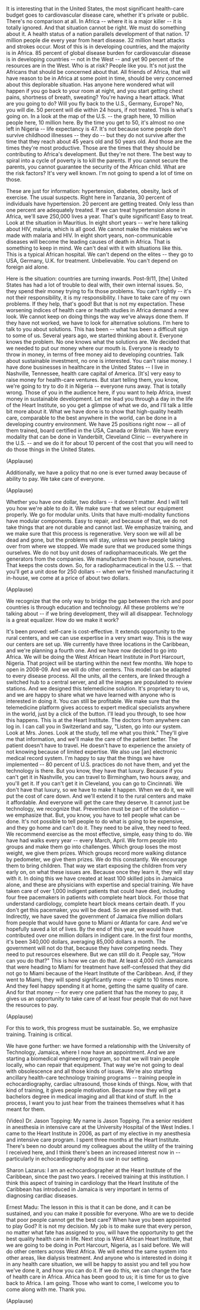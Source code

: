 
It is interesting that in the United States,
the most significant health-care budget
goes to cardiovascular disease care, whether it&#39;s private or public.
There&#39;s no comparison at all.
In Africa -- where it is a major killer -- it is totally ignored.
And that situation cannot be right. We must do something about it.
A health status of a nation parallels development of that nation.
17 million people die every year from heart disease.
32 million heart attacks and strokes occur.
Most of this is in developing countries, and the majority is in Africa.
85 percent of global disease burden for cardiovascular disease
is in developing countries -- not in the West --
and yet 90 percent of the resources are in the West.
Who is at risk? People like you.
It&#39;s not just the Africans that should be concerned about that.
All friends of Africa, that will have reason to be in Africa at some point in time,
should be very concerned about this deplorable situation.
Has anyone here wondered what will happen
if you go back to your room at night,
and you start getting chest pains, shortness of breath, sweating?
You&#39;re having a heart attack. What are you going to do?
Will you fly back to the U.S., Germany, Europe?
No, you will die. 50 percent will die within 24 hours, if not treated.
This is what&#39;s going on.
In a look at the map of the U.S. -- the graph here,
10 million people here, 10 million here.
By the time you get to 50, it&#39;s almost no one left in Nigeria --
life expectancy is 47.
It&#39;s not because some people don&#39;t survive childhood illnesses --
they do -- but they do not survive after the time that they reach
about 45 years old and 50 years old.
And those are the times they&#39;re most productive.
Those are the times that they should be contributing
to Africa&#39;s development. But they&#39;re not there.
The best way to spiral into a cycle of poverty is to kill the parents.
If you cannot secure the parents,
you cannot guarantee the security of the African child.
What are the risk factors?
It&#39;s very well known. I&#39;m not going to spend a lot of time on those.

These are just for information:
hypertension, diabetes, obesity, lack of exercise. The usual suspects.
Right here in Tanzania, 30 percent of individuals have hypertension.
20 percent are getting treated.
Only less than one percent are adequately treated.
If we can treat hypertension alone in Africa,
we&#39;ll save 250,000 lives a year. That&#39;s quite significant!
Easy to treat. Look at the situation in Mauritius.
In eight short years -- we&#39;re here talking about HIV, malaria,
which is all good.
We cannot make the mistakes we&#39;ve made with malaria and HIV.
In eight short years, non-communicable diseases
will become the leading causes of death in Africa.
That is something to keep in mind. We can&#39;t deal with it with situations like this.
This is a typical African hospital. We can&#39;t depend on the elites --
they go to USA, Germany, U.K. for treatment. Unbelievable.
You can&#39;t depend on foreign aid alone.

Here is the situation: countries are turning inwards.
Post-9/11, [the] United States has had a lot of trouble
to deal with, their own internal issues.
So, they spend their money trying to fix those problems.
You can&#39;t rightly -- it&#39;s not their responsibility,
it is my responsibility. I have to take care of my own problems.
If they help, that&#39;s good! But that is not my expectation.
These worsening indices of health care or health studies in Africa
demand a new look. We cannot keep on doing things
the way we&#39;ve always done them.
If they have not worked, we have to look for alternative solutions.
I&#39;m here to talk to you about solutions.
This has been -- what has been a difficult sign to some of us.
Several years ago, we started thinking about it.
Everyone knows the problem. No one knows what the solutions are.
We decided that we needed to put our money where our mouth is.
Everyone is ready to throw in money,
in terms of free money aid to developing countries.
Talk about sustainable investment, no one is interested.
You can&#39;t raise money.
I have done businesses in healthcare in the United States --
I live in Nashville, Tennessee, health care capital of America.
[It&#39;s] very easy to raise money for health-care ventures.
But start telling them, you know,
we&#39;re going to try to do it in Nigeria -- everyone runs away.
That is totally wrong. Those of you in the audience here,
if you want to help Africa, invest money in sustainable development.
Let me lead you through a day in the life of the Heart Institute,
so you get a glimpse of what we do,
and I&#39;ll talk a little bit more about it.
What we have done is to show that high-quality health care,
comparable to the best anywhere in the world,
can be done in a developing country environment.
We have 25 positions right now -- all of them trained,
board certified in the USA, Canada or Britain.
We have every modality that can be done in Vanderbilt,
Cleveland Clinic -- everywhere in the U.S. --
and we do it for about 10 percent of the cost
that you will need to do those things in the United States.

(Applause)

Additionally, we have a policy
that no one is ever turned away because of ability to pay.
We take care of everyone.

(Applause)

Whether you have one dollar, two dollars -- it doesn&#39;t matter.
And I will tell you how we&#39;re able to do it.
We make sure that we select our equipment properly.
We go for modular units. Units that have multi-modality functions
have modular components. Easy to repair, and because of that,
we do not take things that are not durable and cannot last.
We emphasize training,
and we make sure that this process is regenerative.
Very soon we will all be dead and gone, but the problems will stay,
unless we have people taking over from where we stopped.
We made sure that we produced some things ourselves.
We do not buy unit doses of radiopharmaceuticals.
We get the generators from the companies.
We manufacture them in-house, ourselves. That keeps the costs down.
So, for a radiopharmaceutical in the U.S. --
that you&#39;ll get a unit dose for 250 dollars --
when we&#39;re finished manufacturing it in-house,
we come at a price of about two dollars.

(Applause)

We recognize that the only way to bridge the gap
between the rich and poor countries
is through education and technology.
All these problems we&#39;re talking about --
if we bring development, they will all disappear.
Technology is a great equalizer. How do we make it work?

It&#39;s been proved: self-care is cost-effective.
It extends opportunity to the rural centers,
and we can use expertise in a very smart way.
This is the way our centers are set up.
We currently have three locations in the Caribbean,
and we&#39;re planning a fourth one.
And we have now decided to go into Africa.
We will be doing the West African Heart Institute
in Port Harcourt, Nigeria. That project will be starting
within the next few months. We hope to open in 2008-09.
And we will do other centers.
This model can be adapted to every disease process.
All the units, all the centers, are linked
through a switched hub to a central server,
and all the images are populated to review stations.
And we designed this telemedicine solution. It&#39;s proprietary to us,
and we are happy to share what we have learned with anyone
who is interested in doing it. You can still be profitable.
We make sure that the telemedicine platform gives access
to expert medical specialists anywhere in the world,
just by a click of the button.
I&#39;ll lead you through, to see how this happens.
This is at the Heart Institute. The doctors from anywhere can log in.
I can call you in Switzerland and say, &quot;Listen, go into our system.
Look at Mrs. Jones. Look at the study, tell me what you think.&quot;
They&#39;ll give me that information,
and we&#39;ll make the care of the patient better.
The patient doesn&#39;t have to travel.
He doesn&#39;t have to experience the anxiety of not knowing
because of limited expertise.
We also use [an] electronic medical record system.
I&#39;m happy to say that the things we have implemented --
80 percent of U.S. practices do not have them, and yet the technology is there.
But you know, they have that luxury.
Because if you can&#39;t get it in Nashville, you can travel to Birmingham,
two hours away, and you&#39;ll get it. If you can&#39;t get it in Cleveland,
you can go to Cincinnati. We don&#39;t have that luxury,
so we have to make it happen.
When we do it, we will put the cost of care down.
And we&#39;ll extend it to the rural centers and make it affordable.
And everyone will get the care they deserve.
It cannot just be technology, we recognize that.
Prevention must be part of the solution -- we emphasize that.
But, you know, you have to tell people what can be done.
It&#39;s not possible to tell people to do what is going to be expensive,
and they go home and can&#39;t do it.
They need to be alive, they need to feed.
We recommend exercise as the most effective, simple, easy thing to do.
We have had walks every year -- every March, April.
We form people into groups and make them go into challenges.
Which group loses the most weight, we give them prizes.
Which groups record more walking distance by pedometer,
we give them prizes. We do this constantly.
We encourage them to bring children.
That way we start exposing the children from very early on,
on what these issues are. Because once they learn it,
they will stay with it. In doing this we have created
at least 100 skilled jobs in Jamaica alone,
and these are physicians with expertise and special training.
We have taken care of over 1,000 indigent patients that could have died,
including four free pacemakers in patients
with complete heart block. For those that understand cardiology,
complete heart block means certain death.
If you don&#39;t get this pacemaker, you will be dead.
So we are pleased with that.
Indirectly, we have saved the government of Jamaica five million dollars
from people that would have gone to Miami or Atlanta for care.
And we&#39;ve hopefully saved a lot of lives.
By the end of this year, we would have contributed over one million dollars
in indigent care. In the first four months, it&#39;s been 340,000 dollars,
averaging 85,000 dollars a month. The government will not do that,
because they have competing needs.
They need to put resources elsewhere. But we can still do it.
People say, &quot;How can you do that?&quot; This is how we can do that.
At least 4,000 rich Jamaicans that were heading to Miami for treatment
have self-confessed that they did not go to Miami
because of the Heart Institute of the Caribbean.
And, if they went to Miami, they will spend significantly more --
eight to 10 times more. And they feel happy spending it at home,
getting the same quality of care.
And for that money -- for every one patient that has the money to pay,
it gives us an opportunity to take care of at least four people
that do not have the resources to pay.

(Applause)

For this to work, this progress must be sustainable.
So, we emphasize training. Training is critical.

We have gone further: we have formed a relationship
with the University of Technology, Jamaica,
where I now have an appointment.
And we are starting a biomedical engineering program,
so that we will train people locally, who can repair that equipment.
That way we&#39;re not going to deal with obsolescence and all those kinds of issues.
We&#39;re also starting ancillary health-care technology training programs --
training people in echocardiography, cardiac ultrasound,
those kinds of things. Now, with that kind of training,
it gives people motivation.
Because now they will get a bachelors degree in medical imaging
and all that kind of stuff. In the process, I want you to just hear
from the trainees themselves what it has meant for them.

(Video) Dr. Jason Topping: My name is Jason Topping.
I&#39;m a senior resident in anesthesia in intensive care
at the University Hospital of the West Indies.
I came to the Heart Institute in 2006,
as part of my elective in my anesthesia and intensive care program.
I spent three months at the Heart Institute.
There&#39;s been no doubt around my colleagues
about the utility of the training I received here,
and I think there&#39;s been an increased interest now in --
particularly in echocardiography and its use in our setting.

Sharon Lazarus: I am an echocardiographer at the Heart Institute of the Caribbean,
since the past two years. I received training at this institution.
I think this aspect of training in cardiology
that the Heart Institute of the Caribbean has introduced in Jamaica
is very important in terms of diagnosing cardiac diseases.

Ernest Madu: The lesson in this is that it can be done, and it can be sustained,
and you can make it possible for everyone.
Who are we to decide that poor people cannot get the best care?
When have you been appointed to play God?
It is not my decision. My job is to make sure that every person,
no matter what fate has assigned to you, will have the opportunity
to get the best quality health care in life.
Next stop is West African Heart Institute,
that we are going to be doing in Port Harcourt, Nigeria,
as I said before. We will do other centers across West Africa.
We will extend the same system into other areas,
like dialysis treatment.
And anyone who is interested in doing it in any health care situation,
we will be happy to assist you and tell you how we&#39;ve done it,
and how you can do it. If we do this,
we can change the face of health care in Africa.
Africa has been good to us; it is time for us to give back to Africa.
I am going. Those who want to come,
I welcome you to come along with me.
Thank you.

(Applause)

